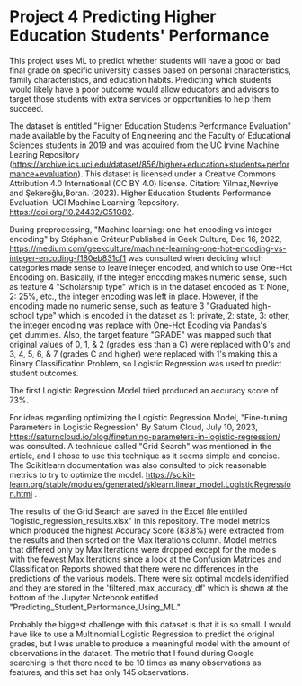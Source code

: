 # Project 4 Predicting Higher Education Students' Performance

This project uses ML to predict whether students will have a good or bad final grade on specific university classes based on personal characteristics, family characteristics, and education habits. Predicting which students would likely have a poor outcome would allow educators and advisors to target those students with extra services or opportunities to help them succeed.

The dataset is entitled "Higher Education Students Performance Evaluation" made available by the Faculty of Engineering and the Faculty of Educational Sciences students in 2019 and was acquired from the UC Irvine Machine Learing Repository (https://archive.ics.uci.edu/dataset/856/higher+education+students+performance+evaluation). This dataset is licensed under a Creative Commons Attribution 4.0 International (CC BY 4.0) license. Citation: Yilmaz,Nevriye and Şekeroğlu,Boran. (2023). Higher Education Students Performance Evaluation. UCI Machine Learning Repository. https://doi.org/10.24432/C51G82.

During preprocessing, "Machine learning: one-hot encoding vs integer encoding" by Stéphanie Crêteur,Published in Geek Culture, Dec 16, 2022, https://medium.com/geekculture/machine-learning-one-hot-encoding-vs-integer-encoding-f180eb831cf1 was consulted when deciding which categories made sense to leave integer encoded, and which to use One-Hot Encoding on. Basically, if the integer encoding makes numeric sense, such as feature 4 "Scholarship type" which is in the dataset encoded as 1: None, 2: 25%, etc., the integer encoding was left in place. However, if the encoding made no numeric sense, such as feature 3 "Graduated high-school type" which is encoded in the dataset as 1: private, 2: state, 3: other, the integer encoding was replace with One-Hot Ecoding via Pandas's get_dummies. Also, the target feature "GRADE" was mapped such that original values of 0, 1, & 2 (grades less than a C) were replaced with 0's and 3, 4, 5, 6, & 7 (grades C and higher) were replaced with 1's making this a Binary Classification Problem, so Logistic Regression was used to predict student outcomes.

The first Logistic Regression Model tried produced an accuracy score of 73%.

For ideas regarding optimizing the Logistic Regression Model, "Fine-tuning Parameters in Logistic Regression" By Saturn Cloud, July 10, 2023, https://saturncloud.io/blog/finetuning-parameters-in-logistic-regression/ was consulted. A technique called "Grid Search" was mentioned in the article, and I chose to use this technique as it seems simple and concise. The Scikitlearn documentation was also consulted to pick reasonable metrics to try to optimize the model. https://scikit-learn.org/stable/modules/generated/sklearn.linear_model.LogisticRegression.html .

The results of the Grid Search are saved in the Excel file entitled "logistic_regression_results.xlsx" in this repository. The model metrics which produced the highest Accuracy Score (83.8%) were extracted from the results and then sorted on the Max Iterations column. Model metrics that differed only by Max Iterations were dropped except for the models with the fewest Max Iterations since a look at the Confusion Matrices and Classification Reports showed that there were no differences in the predictions of the various models. There were six optimal models identified and they are stored in the 'filtered_max_accuracy_df' which is shown at the bottom of the Jupyter Notebook entitled "Predicting_Student_Performance_Using_ML."

Probably the biggest challenge with this dataset is that it is so small. I would have like to use a Multinomial Logistic Regression to predict the original grades, but I was unable to produce a meaningful model with the amount of observations in the dataset.
The metric that I found during Google searching is that there need to be 10 times as many observations as features, and this set has only 145 observations.
